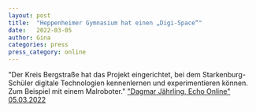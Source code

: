 ```yaml
---
layout: post
title:  "Heppenheimer Gymnasium hat einen „Digi-Space“"
date:   2022-03-05
author: Gina
categories: press
press_category: online
---
```

"Der Kreis Bergstraße hat das Projekt eingerichtet, bei dem Starkenburg-Schüler digitale Technologien kennenlernen und experimentieren können. Zum Beispiel mit einem Malroboter." <a href="https://www.echo-online.de/lokales/bergstrasse/heppenheim/heppenheimer-gymnasium-hat-einen-digi-space_25411565">"Dagmar Jährling, Echo Online" 05.03.2022</a>

